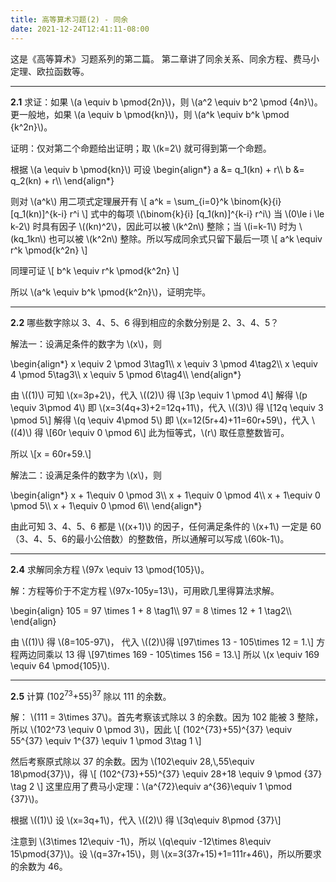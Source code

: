 ```yaml
---
title: 高等算术习题(2) - 同余
date: 2021-12-24T12:41:11-08:00
---
```


这是《高等算术》习题系列的第二篇。
第二章讲了同余关系、同余方程、费马小定理、欧拉函数等。

<!--more-->
----

__2.1__ 求证：如果 \\(a \equiv b \pmod{2n}\\)，则 \\(a^2 \equiv b^2 \pmod {4n}\\)。更一般地，如果 \\(a \equiv b \pmod{kn}\\)，则 \\(a^k \equiv b^k \pmod {k^2n}\\)。

证明：仅对第二个命题给出证明；取 \\(k=2\\) 就可得到第一个命题。

根据 \\(a \equiv b \pmod{kn}\\) 可设
\begin{align\*}
a &= q_1(kn) + r\\\\
b &= q_2(kn) + r\\\\
\end{align\*}

则对 \\(a^k\\) 用二项式定理展开有
\\[
a^k = \sum_{i=0}^k \binom{k}{i} [q_1(kn)]^{k-i} r^i
\\]
式中的每项 \\(\binom{k}{i} [q_1(kn)]^{k-i} r^i\\) 当 \\(0\le i \le k-2\\) 时具有因子 \\((kn)^2\\)，因此可以被 \\(k^2n\\) 整除；当 \\(i=k-1\\) 时为 \\(kq_1kn\\) 也可以被 \\(k^2n\\) 整除。所以写成同余式只留下最后一项
\\[
a^k \equiv r^k \pmod{k^2n}
\\]

同理可证
\\[
b^k \equiv r^k \pmod{k^2n}
\\]

所以 \\(a^k \equiv b^k \pmod{k^2n}\\)，证明完毕。

----

__2.2__ 哪些数字除以 3、4、5、6 得到相应的余数分别是 2、3、4、5？

解法一：设满足条件的数字为 \\(x\\)，则

\begin{align\*}
x \equiv 2 \pmod 3\tag1\\\\
x \equiv 3 \pmod 4\tag2\\\\
x \equiv 4 \pmod 5\tag3\\\\
x \equiv 5 \pmod 6\tag4\\\\
\end{align\*}

由 \\((1)\\) 可知 \\(x=3p+2\\)，代入 \\((2)\\) 得 \\[3p \equiv 1 \pmod 4\\]
解得 \\(p \equiv 3\pmod 4\\) 即 \\(x=3(4q+3)+2=12q+11\\)，代入 \\((3)\\) 得 \\[12q \equiv 3 \pmod 5\\]
解得 \\(q \equiv 4\pmod 5\\) 即 \\(x=12(5r+4)+11=60r+59\\)，代入 \\((4)\\) 得 \\[60r \equiv 0 \pmod 6\\]
此为恒等式，\\(r\\) 取任意整数皆可。

所以
\\[x = 60r+59.\\]

解法二：设满足条件的数字为 \\(x\\)，则

\begin{align\*}
x + 1\equiv 0 \pmod 3\\\\
x + 1\equiv 0 \pmod 4\\\\
x + 1\equiv 0 \pmod 5\\\\
x + 1\equiv 0 \pmod 6\\\\
\end{align\*}

由此可知 3、4、5、6 都是 \\((x+1)\\) 的因子，任何满足条件的 \\(x+1\\) 一定是 60 （3、4、5、6的最小公倍数）的整数倍，所以通解可以写成 \\(60k-1\\)。

----

__2.4__ 求解同余方程 \\(97x \equiv 13 \pmod{105}\\)。

解：方程等价于不定方程 \\(97x-105y=13\\)，可用欧几里得算法求解。

\begin{align}
105 = 97 \times 1 + 8 \tag1\\\\
97 = 8 \times 12 + 1 \tag2\\\\
\end{align}

由 \\((1)\\) 得 \\(8=105-97\\)， 代入 \\((2)\\)得
\\[97\times 13 - 105\times 12 = 1.\\]
方程两边同乘以 13 得
\\[97\times 169 - 105\times 156 = 13.\\]
所以 \\(x \equiv 169 \equiv 64 \pmod{105}\\).

----

__2.5__ 计算 (102<sup>73</sup>+55)<sup>37</sup> 除以 111 的余数。

解： \\(111 = 3\times 37\\)。首先考察该式除以 3 的余数。因为 102 能被 3 整除，所以 \\(102^73 \equiv 0 \pmod 3\\)，因此
\\[
(102^{73}+55)^{37} \equiv 55^{37} \equiv 1^{37} \equiv 1 \pmod 3\tag 1
\\]

然后考察原式除以 37 的余数。因为 \\(102\equiv 28,\\,55\equiv 18\pmod{37}\\)，得
\\[
(102^{73}+55)^{37} \equiv 28+18 \equiv 9 \pmod {37} \tag 2
\\]
这里应用了费马小定理：\\(a^{72}\equiv a^{36}\equiv 1 \pmod {37}\\)。

根据 \\((1)\\) 设 \\(x=3q+1\\)，代入 \\((2)\\) 得
\\[3q\equiv 8\pmod {37}\\]

注意到 \\(3\times 12\equiv -1\\)，所以 \\(q\equiv -12\times 8\equiv 15\pmod{37}\\)。设 \\(q=37r+15\\)，则 \\(x=3(37r+15)+1=111r+46\\)，所以所要求的余数为 46。
